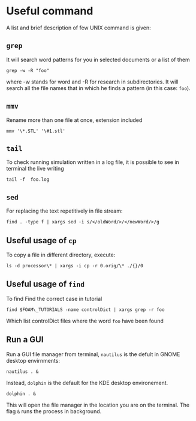 # Useful command

A list and brief description of few UNIX command is given:

## ```grep```
It will search word patterns for you in selected documents or a list of them

```console
grep -w -R "foo"
```
where -w stands for word and -R for research in subdirectories. It will search all the
file names that in which he finds a pattern (in this case: ```foo```).

## ```mmv```
Rename more than one file at once, extension included

```console
mmv '\*.STL' '\#1.stl'
```

## ```tail```
To check running simulation written in a log file, it is possible to see
in terminal the live writing

```console
tail -f  foo.log
```

## ```sed```
For replacing the text repetitively in file stream:

```console
find . -type f | xargs sed -i s/</oldWord/>/</newWord/>/g
```

## Useful usage of ```cp```
To copy a file in different directory, execute:

```console
ls -d processor\* | xargs -i cp -r 0.orig/\* ./{}/0
```

## Useful usage of ```find```

To find Find the correct case in tutorial
```console
find $FOAM\_TUTORIALS -name controlDict | xargs grep -r foo
```

Which list controlDict files where the word ```foo``` have been found

## Run a GUI
Run a GUI file manager from terminal, ```nautilus``` is the defult in GNOME
desktop envirnments:

```console
nautilus . &
```
Instead, ```dolphin``` is the default for the KDE desktop environement.

```console
dolphin . &
```

This will open the file manager in the location you are on the terminal. The
flag ```&``` runs the process in background.